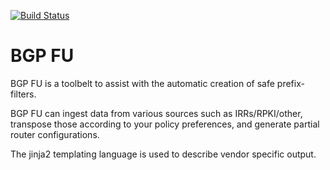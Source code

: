 [![Build Status](https://travis-ci.org/NLNOG/bgpfu.svg?branch=master)](https://travis-ci.org/NLNOG/bgpfu)

# BGP FU

BGP FU is a toolbelt to assist with the automatic creation of safe prefix-filters.

BGP FU can ingest data from various sources such as IRRs/RPKI/other, transpose those
according to your policy preferences, and generate partial router configurations.

The jinja2 templating language is used to describe vendor specific output.
